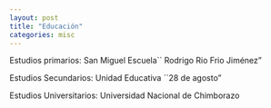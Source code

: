 ```yaml
---
layout: post
title: "Educación"
categories: misc
---
```


Estudios primarios: San Miguel Escuela`` Rodrigo Rio Frio Jiménez”      

Estudios Secundarios: Unidad Educativa ``28 de agosto”  

Estudios Universitarios: Universidad Nacional de Chimborazo
